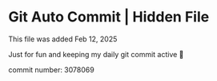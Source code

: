 # Git Auto Commit | Hidden File

This file was added Feb 12, 2025

Just for fun and keeping my daily git commit active 🤪

commit number: 3078069
